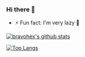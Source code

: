 ### Hi there 👋

<!--
**bravohex/bravohex** is a ✨ _special_ ✨ repository because its `README.md` (this file) appears on your GitHub profile.

Here are some ideas to get you started:

- 🔭 I’m currently working on ...
- 🌱 I’m currently learning ...
- 👯 I’m looking to collaborate on ...
- 🤔 I’m looking for help with ...
- 💬 Ask me about ...
- 📫 How to reach me: ...
- 😄 Pronouns: ...
- ⚡ Fun fact: ...
-->
- ⚡ Fun fact: I'm very lazy 🐢

[![bravohex's github stats](https://github-readme-stats.vercel.app/api?username=bravohex&show_icons=true&line_height=21&show_icons=true&theme=default&count_private=true&cache_seconds=1800)](https://github.com/bravohex)

[![Top Langs](https://github-readme-stats.vercel.app/api/top-langs/?username=bravohex&layout=compact)](https://github.com/bravohex)
